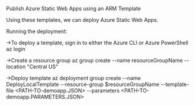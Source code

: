 Publish Azure Static Web Apps using an ARM Template

Using these templates, we can deploy Azure Static Web Apps.

Running the deployment:

->To deploy a template, sign in to either the Azure CLI or Azure PowerShell
     az login
     
->Create a resource group
     az group create --name resourceGroupName --location "Central US"
     
->Deploy template
     az deployment group create --name DeployLocalTemplate --resource-group $resourceGroupName --template-file <PATH-TO-demoapp.JSON> --parameters <PATH-TO-demoapp.PARAMETERS.JSON> 
  
   

  
 
